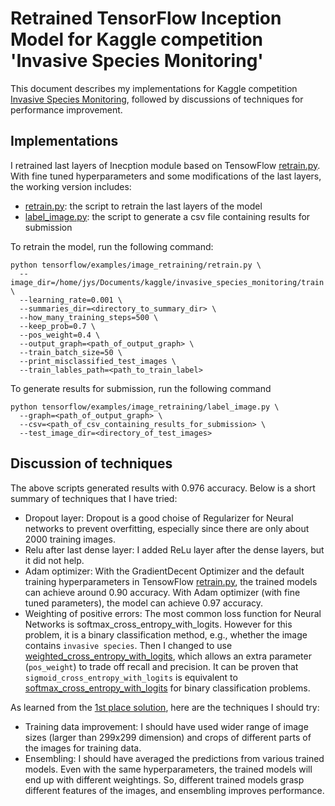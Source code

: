 # Retrained TensorFlow Inception Model for Kaggle competition 'Invasive Species Monitoring'

This document describes my implementations for Kaggle competition [Invasive Species Monitoring](https://www.kaggle.com/c/invasive-species-monitoring), followed by discussions of techniques for performance improvement.

## Implementations
I retrained last layers of Inecption module based on TensowFlow [retrain.py](https://github.com/tensorflow/tensorflow/blob/master/tensorflow/examples/image_retraining/retrain.py). With fine tuned hyperparameters and some modifications of the last layers, the working version includes:

* [retrain.py](https://github.com/jyssky/tensorflow/blob/invasive_species_monitoring/tensorflow/examples/image_retraining/retrain.py): the script to retrain the last layers of the model
* [label_image.py](https://github.com/jyssky/tensorflow/blob/invasive_species_monitoring/tensorflow/examples/image_retraining/label_image.py): the script to generate a csv file containing results for submission

To retrain the model, run the following command:
```
python tensorflow/examples/image_retraining/retrain.py \
  --image_dir=/home/jys/Documents/kaggle/invasive_species_monitoring/train \
  --learning_rate=0.001 \
  --summaries_dir=<directory_to_summary_dir> \
  --how_many_training_steps=500 \
  --keep_prob=0.7 \
  --pos_weight=0.4 \
  --output_graph=<path_of_output_graph> \
  --train_batch_size=50 \
  --print_misclassified_test_images \
  --train_lables_path=<path_to_train_label>
```

To generate results for submission, run the following command
```
python tensorflow/examples/image_retraining/label_image.py \
  --graph=<path_of_output_graph> \
  --csv=<path_of_csv_containing_results_for_submission> \
  --test_image_dir=<directory_of_test_images>
```

## Discussion of techniques

The above scripts generated results with 0.976 accuracy. Below is a short summary of techniques that I have tried:
- Dropout layer: Dropout is a good choise of Regularizer for Neural networks to prevent overfitting, especially since there are only about 2000 training images.
- Relu after last dense layer: I added ReLu layer after the dense layers, but it did not help.
- Adam optimizer: With the GradientDecent Optimizer and the default training hyperparameters in TensowFlow [retrain.py](https://github.com/tensorflow/tensorflow/blob/master/tensorflow/examples/image_retraining/retrain.py), the trained models can achieve around 0.90 accuracy. With Adam optimizer (with fine tuned parameters), the model can achieve 0.97 accuracy.
- Weighting of positive errors: The most common loss function for Neural Networks is softmax_cross_entropy_with_logits. However for this problem, it is a binary classification method, e.g., whether the image contains `invasive species`. Then I changed to use [weighted_cross_entropy_with_logits](https://www.tensorflow.org/api_docs/python/tf/nn/weighted_cross_entropy_with_logits), which allows an extra parameter (`pos_weight`) to trade off recall and precision. It can be proven that `sigmoid_cross_entropy_with_logits` is equivalent to [softmax_cross_entropy_with_logits](https://www.tensorflow.org/api_docs/python/tf/nn/softmax_cross_entropy_with_logits) for binary classification problems.

As learned from the [1st place solution](https://www.kaggle.com/c/invasive-species-monitoring/discussion/38165), here are the techniques I should try:
- Training data improvement: I should have used wider range of image sizes (larger than 299x299 dimension) and crops of different parts of the images for training data.
- Ensembling: I should have averaged the predictions from various trained models. Even with the same hyperparameters, the trained models will end up with different weightings. So, different trained models grasp different features of the images, and ensembling improves performance.